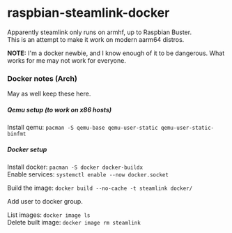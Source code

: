 # raspbian-steamlink-docker

Apparently steamlink only runs on armhf, up to Raspbian Buster.  
This is an attempt to make it work on modern aarm64 distros.  

**NOTE:** I'm a docker newbie, and I know enough of it to be dangerous. What
works for me may not work for everyone.  



### Docker notes (Arch)  

May as well keep these here.  

##### Qemu setup (to work on x86 hosts)  

Install qemu: `pacman -S qemu-base qemu-user-static qemu-user-static-binfmt`  

##### Docker setup  

Install docker: `pacman -S docker docker-buildx`  
Enable services: `systemctl enable --now docker.socket`  

Build the image: `docker build --no-cache -t steamlink docker/`  

Add user to docker group.  

List images: `docker image ls`  
Delete built image: `docker image rm steamlink`  

